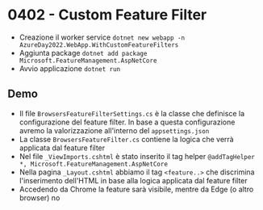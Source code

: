 # 0402 - Custom Feature Filter

- Creazione il worker service `dotnet new webapp -n AzureDay2022.WebApp.WithCustomFeatureFilters`
- Aggiunta package `dotnet add package Microsoft.FeatureManagement.AspNetCore`
- Avvio applicazione `dotnet run`

## Demo
- Il file `BrowsersFeatureFilterSettings.cs` è la classe che definisce la configurazione del feature filter. In base a questa configurazione avremo la valorizzazione all'interno del `appsettings.json`
- La classe `BrowsersFeatureFilter.cs` contiene la logica che verrà applicata dal feature filter
- Nel file  `_ViewImports.cshtml` è stato inserito il tag helper `@addTagHelper *, Microsoft.FeatureManagement.AspNetCore`
- Nella pagina `_Layout.cshtml` abbiamo il tag `<feature..>` che discrimina l'inserimento dell'HTML in base alla logica applicata dal feature filter
- Accedendo da Chrome la feature sarà visibile, mentre da Edge (o altro browser) no